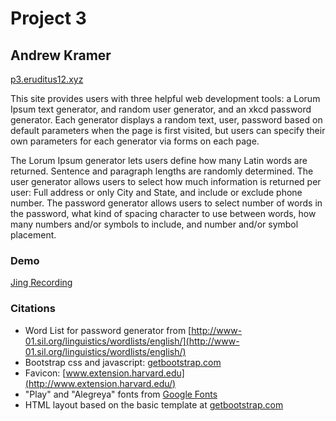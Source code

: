 # Project 3
## Andrew Kramer

[p3.eruditus12.xyz](http://p3.eruditus12.xyz)

This site provides users with three helpful web development tools: a Lorum Ipsum text generator, and random user generator, and an xkcd password generator. Each generator displays a random text, user, password based on default parameters when the page is first visited, but users can specify their own parameters for each generator via forms on each page.

The Lorum Ipsum generator lets users define how many Latin words are returned. Sentence and paragraph lengths are randomly determined. The user generator allows users to select how much information is returned per user: Full address or only City and State, and include or exclude phone number. The password generator allows users to select number of words in the password, what kind of spacing character to use between words, how many numbers and/or symbols to include, and number and/or symbol placement.


### Demo
[Jing Recording](http://screencast.com/t/rnQwa6OrMGq)

### Citations
* Word List for password generator from [http://www-01.sil.org/linguistics/wordlists/english/](http://www-01.sil.org/linguistics/wordlists/english/)
* Bootstrap css and javascript: [getbootstrap.com](http://getbootstrap.com/)
* Favicon: [www.extension.harvard.edu](http://www.extension.harvard.edu/)
* "Play" and "Alegreya" fonts from [Google Fonts](https://www.google.com/fonts)
* HTML layout based on the basic template at [getbootstrap.com](http://getbootstrap.com/getting-started/)